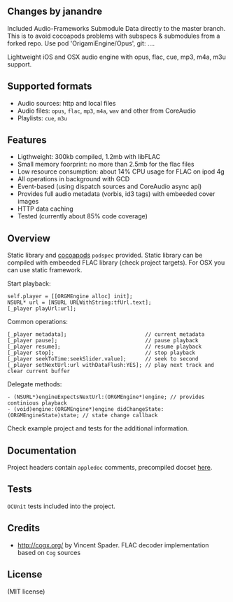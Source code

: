 Changes by janandre
--------
Included Audio-Frameworks Submodule Data directly to the master branch. This is to avoid cocoapods problems with subspecs & submodules from a forked repo. Use pod 'OrigamiEngine/Opus', git: ....


Lightweight iOS and OSX audio engine with opus, flac, cue, mp3, m4a, m3u support.


Supported formats
-------

  * Audio sources: http and local files
  * Audio files: `opus`, `flac`, `mp3`, `m4a`, `wav` and other from CoreAudio
  * Playlists: `cue`, `m3u`


Features
-------

- Ligthweight: 300kb compiled, 1.2mb with libFLAC
- Small memory foorprint: no more than 2.5mb for the flac files
- Low resource consumption: about 14% CPU usage for FLAC on ipod 4g
- All operations in background with GCD
- Event-based (using dispatch sources and CoreAudio async api)
- Provides full audio metadata (vorbis, id3 tags) with embeeded cover images
- HTTP data caching
- Tested (currently about 85% code coverage)

Overview
-------

 Static library and [cocoapods](cocoapods.org) `podspec` provided. Static library can be compiled with embeeded FLAC library (check project targets). For OSX you can use static framework.

 Start playback:

    self.player = [[ORGMEngine alloc] init];
    NSURL* url = [NSURL URLWithString:tfUrl.text];
    [_player playUrl:url];

Common operations:

    [_player metadata];                         // current metadata
    [_player pause];                            // pause playback
    [_player resume];                           // resume playback
    [_player stop];                             // stop playback
    [_player seekToTime:seekSlider.value];      // seek to second
    [_player setNextUrl:url withDataFlush:YES]; // play next track and clear current buffer

Delegate methods:

    - (NSURL*)engineExpectsNextUrl:(ORGMEngine*)engine; // provides continious playback
    - (void)engine:(ORGMEngine*)engine didChangeState:(ORGMEngineState)state; // state change callback

 Check example project and tests for the additional information.

Documentation
-------

Project headers contain `appledoc` comments, precompiled docset [here](http://ap4y.github.com/OrigamiEngine/Documentation/index.html).

Tests
-------

`OCUnit` tests included into the project.

Credits
-------

- http://cogx.org/ by Vincent Spader. FLAC decoder implementation based on `Cog` sources

License
-------
(MIT license)
